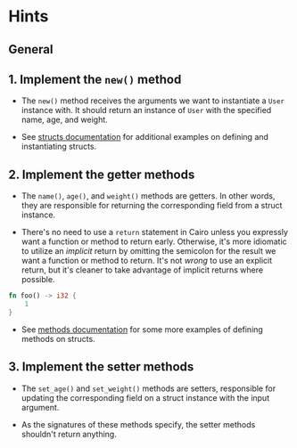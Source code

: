 # Hints

## General

## 1. Implement the `new()` method

- The `new()` method receives the arguments we want to instantiate a `User` instance with.
  It should return an instance of `User` with the specified name, age, and weight.

- See [structs documentation][structs] for additional examples on defining and instantiating structs.

## 2. Implement the getter methods

- The `name()`, `age()`, and `weight()` methods are getters.
  In other words, they are responsible for returning the corresponding field from a struct instance.

- There's no need to use a `return` statement in Cairo unless you expressly want a function or method to return early.
  Otherwise, it's more idiomatic to utilize an _implicit_ return by omitting the semicolon for the result we want a function or method to return.
  It's not _wrong_ to use an explicit return, but it's cleaner to take advantage of implicit returns where possible.

```rust
fn foo() -> i32 {
    1
}
```

- See [methods documentation][methods] for some more examples of defining methods on structs.

## 3. Implement the setter methods

- The `set_age()` and `set_weight()` methods are setters, responsible for updating the corresponding field on a struct instance with the input argument.

- As the signatures of these methods specify, the setter methods shouldn't return anything.

[structs]: https://book.cairo-lang.org/ch05-01-defining-and-instantiating-structs.html
[methods]: https://book.cairo-lang.org/ch05-03-method-syntax.html
